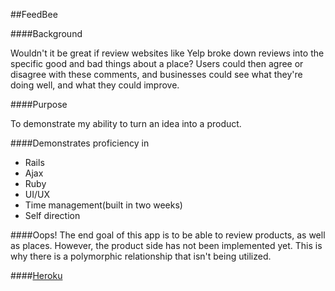 ##FeedBee

####Background

Wouldn't it be great if review websites like Yelp broke down reviews into the specific good and bad things about a place? Users could then agree or disagree with these comments, and businesses could see what they're doing well, and what they could improve.

####Purpose

To demonstrate my ability to turn an idea into a product.

####Demonstrates proficiency in

  * Rails
  * Ajax
  * Ruby
  * UI/UX
  * Time management(built in two weeks)
  * Self direction
  
####Oops!
 The end goal of this app is to be able to review products, as well as places. However, the product side has not been implemented yet. This is why there is a polymorphic relationship that isn't being utilized.

####[Heroku](https://feedbee1.herokuapp.com)
